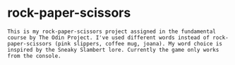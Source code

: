 # rock-paper-scissors

    This is my rock-paper-scissors project assigned in the fundamental course by The Odin Project. I've used different words instead of rock-paper-scissors (pink slippers, coffee mug, joana). My word choice is inspired by the Sneaky Slambert lore. Currently the game only works from the console. 